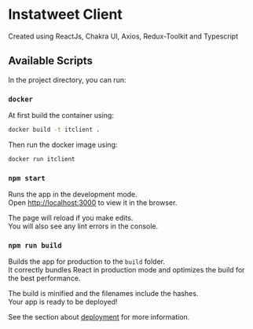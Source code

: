 # Instatweet Client

Created using ReactJs, Chakra UI, Axios, Redux-Toolkit and Typescript

## Available Scripts

In the project directory, you can run:

### `docker`

At first build the container using:

```sh
docker build -t itclient .
```

Then run the docker image using:

```sh
docker run itclient
```

### `npm start`

Runs the app in the development mode.\
Open [http://localhost:3000](http://localhost:3000) to view it in the browser.

The page will reload if you make edits.\
You will also see any lint errors in the console.

### `npm run build`

Builds the app for production to the `build` folder.\
It correctly bundles React in production mode and optimizes the build for the best performance.

The build is minified and the filenames include the hashes.\
Your app is ready to be deployed!

See the section about [deployment](https://facebook.github.io/create-react-app/docs/deployment) for more information.
